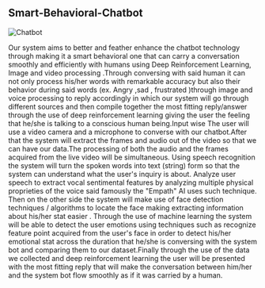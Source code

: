 ## Smart-Behavioral-Chatbot

![Chatbot](https://cdn.technologyadvice.com/wp-content/uploads/2018/02/friendly-chatbot-700x408.jpg)

Our system aims to better and feather enhance the chatbot technology through making it a smart behavioral one that can carry a conversation smoothly and efficiently with humans using Deep Reinforcement Learning, Image and video processing .Through conversing with said human it can not only process his/her words with remarkable accuracy but also their behavior during said words (ex. Angry ,sad , frustrated )through image and voice processing to reply accordingly in which our system will go through different sources and then compile together the most fitting reply/answer through the use of deep reinforcement learning giving the user the feeling that he/she is talking to a conscious human being.Input wise The user will use a video camera and a microphone to converse with our chatbot.After that the system will extract the frames and audio out of the video so that we can have our data.The processing of both the audio and the frames acquired from the live video will be simultaneous. Using speech recognition the system will turn the spoken words into text (string) form so that the system can understand what the user's inquiry is about. Analyze user speech to extract vocal sentimental features by analyzing multiple physical proprieties of the voice said famously the "Empath" AI uses such technique. Then on the other side the system will make use of face detection techniques / algorithms to locate the face making extracting information about his/her stat easier . Through the use of machine learning the system will be able to detect the user emotions using techniques such as recognize feature point acquired from the user's face in order to detect his/her emotional stat across the duration that he/she is conversing with the system bot and comparing them to our dataset.Finally through the use of the data we collected and deep reinforcement learning the user will be presented with the most fitting reply that will make the conversation between him/her and the system bot flow smoothly as if it was carried by a human.

